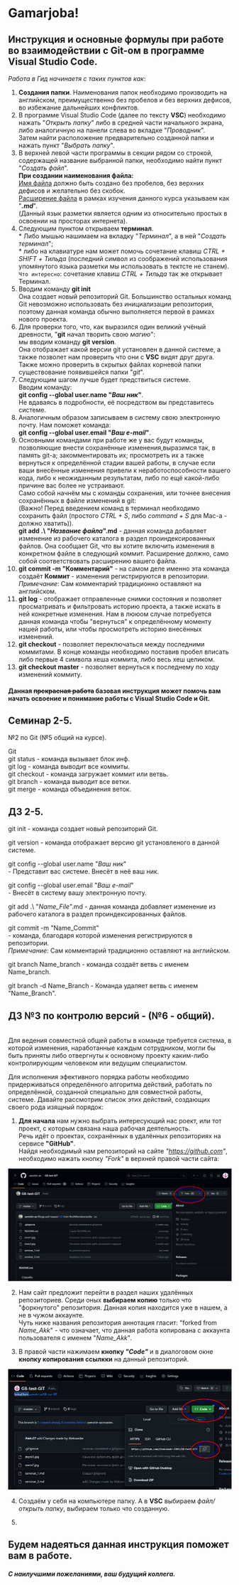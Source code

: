 # Gamarjoba!
## Инструкция и основные формулы при работе во взаимодействии с Git-ом в программе Visual Studio Code.

*Работа в Гид начинаетя с таких пунктов как*:
1. **Создания папки**. Наименования папок необходимо производить на английском, преимущественно без пробелов и без верхних дефисов, во избежание дальнейших конфликтов.
2. В программе Visual Studio Code (далее по тексту **VSC**) необходимо нажать "*Открыть папку*" либо в средней части начального экрана, либо аналогичную на панели слева во вкладке "*Проводник*".<br> Затем найти расположение предварительно созданной папки и нажать пункт "*Выбрать папку*".
3. В верхней левой части программы в секции рядом со строкой, содержащей название выбранной папки, необходимо найти пункт "*Создать файл*". <br> **При создании наименования файла:**<br>  <u>Имя файла</u> должно быть создано без пробелов, без верхних дефисов и желательно без скобок. <br> <u>Расширение файла</u> в рамках изучения данного курса указываем как "***.md***".  <br> (Данный язык разметки является одним из относительно простых в освоении на просторах интернета).
4. Следующим пунктом открываем **терминал**. <br> * Либо мышью нашимаем на вкладку "*Терминал*", а в ней "*Создать терминал*"; <br> * либо на клавиатуре нам может помочь сочетание клавиш *СTRL + SHIFT + Тильда* (последний символ из соображений использования упомянутого языка разметки мы использовать в тектсте не станем). <br> 
`Что интересно`: сочетание клавиш *СTRL + Тильда* так же открывает Терминал.
5. Вводим команду **git init** <br> Она создает новый репозиторий Git. Большинство остальных команд Git невозможно использовать без инициализации репозитория, поэтому данная команда обычно выполняется первой в рамках нового проекта.
6. Для проверки того, что, как выразился один великий учёный древности, "**git** начал творить свою *магию*": <br> мы вводим команду **git version**. <br> Она отображает какой версии git установлен в данной системе, а также позволет нам проверить что они с **VSC** видят друг друга. <br> Также можно проверить в скрытых файлах корневой папки существование появившейся папки "*git*".
7. Следующим шагом лучше будет предствиться системе. <br> Вводим команду: <br> **git config --global user.name "*Ваш ник*"**. <br> Не вдаваясь в подробности, её посредством вы представитесь системе.
8. Аналогичным образом записываем в систему свою электронную почту. Нам поможет команда: <br> **git config --global user.email "*Ваш e-mail*"**.
9. Основными командами при работе же у вас будут команды, позволяющие внести сохранённые изменения,выразимся так, в память git-a; закомментировать их; просмотреть их а также вернуться к определённой стадии вашей работы, в случае если ваши внесённые изменения привели к неработоспособности вашего кода, либо к неожиданным результатам, либо по ещё какой-либо причине вас более не устраивают. <br> Само собой начнём мы с команды сохранения, или точнее внесения сохранённых в файле изменений в git: <br> (Важно! Перед введением команд в терминал необходимо сохранить файл (простого *СTRL + S*,  либо *command + S* для Mac-a - должно хватить)). <br> **git add .\ "*Название файла*".md** - данная команда добавляет изменение из рабочего каталога в раздел проиндексированных файлов. Она сообщает Git, что вы хотите включить изменения в конкретном файле в следующий коммит. Расширение должно, само собой соответствовать расширению вашего файла.
10. **git commit -m "Комментарий"** - на самом деле именно эта команда создаёт **Коммит** - изменения регистрируются в репозитории. <br> *Примечание*: Сам комментарий традиционно оставляют на английском.
11. **git log** - отображает отправленные снимки состояния и позволяет просматривать и фильтровать историю проекта, а также искать в ней конкретные изменения. Нам в лююом случае потребуется данная команда чтобы "вернуться" к определённому моменту нашей работы, или чтобы просмотреть историю внесённых изменений.
12. **git checkout** - позволяет переключаться между последними коммитами. В конце команды необходимо поставив пробел вписать либо первые 4 символа хеша коммита, либо весь хеш целиком.
13. **git checkout master** - позволяет вернуться к последнему по ходу изменений коммиту.

#### Данная ~~прекрасная работа~~ базовая инструкция может помочь вам начать освоение и понимание работы с Visual Studio Code и Git.

## Семинар 2-5.
№2 по Git (№5 общий на курсе).

Git
<br> git status - команда вызывает блок инф. 
<br> git log - команда выводит все коммиты.
<br> git checkout - команда загружает коммит или ветвь.
<br> git branch - команда выводит все ветки.
<br> git merge - команда объединения веток.

## ДЗ 2-5.

git init - команда создает новый репозиторий Git.

git version - команда отображает версию git установленого в данной системе.

git config --global user.name "*Ваш ник*" <br> - Представит вас системе. Внесёт в неё ваш ник.

git config --global user.email "*Ваш e-mail*" <br> - Внесёт в систему вашу электронную почту.

git add .\ "*Name_File*".md - данная команда добавляет изменение из рабочего каталога в раздел проиндексированных файлов.

git commit -m "Name_Commit" <br> - команда, благодаря которой изменения регистрируются в репозитории. <br> *Примечание*: Сам комментарий традиционно оставляют на английском. 

git branch Name_branch - команда создаёт ветвь с именем Name_branch.

git branch -d Name_Branch - Команда удаляет ветвь с именем "Name_Branch".

## ДЗ  №3 по контролю версий - (№6 - общий).
<br> Для ведения совместной общей работы в команде требуется система, в которой изменения, наработанные каждым сотрудником, могли бы быть приняты либо отвергнуты к основному проекту каким-либо контролирующим человеком или ведущим специалистом.

Для исполнения эфективного порядка работы необходимо придерживаться определённого алгоритма действий, работать по определённой, созданной специально для совместной работы, системе. Давайте рассмотрим список этих действий, создающих своего рода изящный порядок:

1. **Для начала** нам нужно выбрать интересующий нас роект, или тот проект, с которым связана наша рабочая деятельность. <br> Речь идёт о проектах, сохранённых в удалённых репозиториях на сервисе **"GitHub"**. <br>  Найдя необходимый нам репозиторий на сайте *"https://github.com"*, необходимо нажать кнопку *"Fork"* в верхней правой части сайта:

![Сриншот_сайта_с_кнопкой_''Fork''](Сриншот_сайта_с_кнопкой_''Fork''.PNG)

2. Нам сайт предложит перейти в раздел наших удалённых репозиториев. Среди оных **выбираем копию** только что "форкнутого" репозитория. Данная копия находится уже в нашем, а не в чужом аккаунте. <br> Чуть ниже названия репозитория аннотация гласит: "forked from *Name_Akk*" - что означает, что данная работа копирована с аккаунта пользователя с именем "*Name_Akk*".

3. В правой части нажимаем **кнопку *"Code"*** и в диалоговом окне **кнопку копирования ссылкки** на данный репозиторий. 

![Сриншот_с_кнопкой_''Code''_и_''Copy''](Сриншот_с_кнопкой_''Code''_и_''Copy''.PNG)

4. Создаём у себя на компьютере папку. А в **VSC** выбираем *файл/открыть папку*, выбираем только что созданную.

5. 


## Будем надеяться данная инструкция поможет вам в работе. 

##### С наилучшими пожеланиями, ваш будущий коллега.